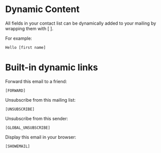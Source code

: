 # Dynamic Content

All fields in your contact list can be dynamically added to your mailing by wrapping them with [ ].

For example:

	Hello [first name]

# Built-in dynamic links

Forward this email to a friend:

	[FORWARD]

Unsubscribe from this mailing list:

	[UNSUBSCRIBE]

Unsubscribe from this sender:

	[GLOBAL_UNSUBSCRIBE]

Display this email in your browser:

	[SHOWEMAIL]
